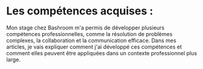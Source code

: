 # Les compétences acquises :

Mon stage chez Bashroom m'a permis de développer plusieurs compétences professionnelles, comme la résolution de problèmes complexes, la collaboration et la communication efficace. Dans mes articles, je vais expliquer comment j'ai développé ces compétences et comment elles peuvent être appliquées dans un contexte professionnel plus large.